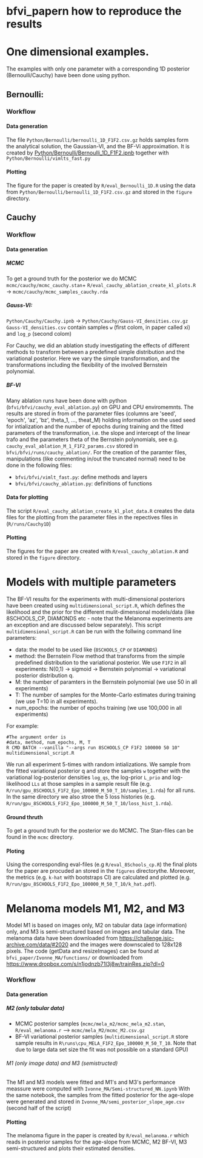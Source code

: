 # bfvi_papern how to reproduce the results

# One dimensional examples.
The examples with only one parameter with a corresponding 1D posterior (Bernoulli/Cauchy) have been done using python. 

## Bernoulli:
### Workflow
#### Data generation 
The file `Python/Bernoulli/bernoulli_1D_F1F2.csv.gz` holds samples form the analytical solution, the Gaussian-VI, and the BF-Vi approximation. It is created by [Python/Bernoulli/Bernoulli_1D_F1F2.ipnb](https://github.com/tensorchiefs/bfvi_paper/blob/main/Python/Bernoulli/Bernoulli_1D_F1F2.ipynb) together with `Python/Bernoulli/vimlts_fast.py`

#### Plotting
The figure for the paper is created by `R/eval_Bernoulli_1D.R` using the data from `Python/Bernoulli/bernoulli_1D_F1F2.csv.gz` and stored in the `figure` directory.

## Cauchy
 
### Workflow
#### Data generation

##### MCMC 
To get a ground truth for the posterior we do MCMC
`mcmc/cauchy/mcmc_cauchy.stan`+ `R/eval_cauchy_ablation_create_kl_plots.R` -> `mcmc/cauchy/mcmc_samples_cauchy.rda` 

##### Gauss-VI: 
`Python/Cauchy/Cauchy.ipnb` → `Python/Cauchy/Gauss-VI_densities.csv.gz`
`Gauss-VI_densities.csv` contain samples `w` (first colom, in paper called xi) and `log_p` (second colom)

For Cauchy, we did an ablation study investigating the effects of different methods to transform between a predefined simple distribution and the variational posterior. Here we vary the simple transformation, and the transformations including the flexibility of the involved Bernstein polynomial.
##### BF-VI
Many ablation runs have been done with python (`bfvi/bfvi/cauchy_eval_ablation.py`) on GPU and CPU enviromemnts. The results are stored in from of the parameter files (columns are 'seed', 'epoch', 'az', 'bz', theta_1, ..., theat_M) holding information on the used seed for intialization and the number of epochs during training and the fitted parameters  of the transformation, i.e. the slope and intercept of the linear trafo and the parameters theta of the Bernstein polynomials, see e.g. `cauchy_eval_ablation_M_1_F1F2_params.csv` stored in  `bfvi/bfvi/runs/cauchy_ablation/`. For the creation of the paramter files, manipulations (like commenting in/out the truncated normal) need to be done in the following files:

* `bfvi/bfvi/vimlt_fast.py`: define methods and layers
* `bfvi/bfvi/cauchy_ablation.py`: definitions of functions

#### Data for plotting
The script `R/eval_cauchy_ablation_create_kl_plot_data.R` creates the data files for the plotting from the parameter files in the repectives files in (`R/runs/Cauchy1D`)

#### Plotting
The figures for the paper  are created with  `R/eval_cauchy_ablation.R` and stored in the `figure` directory.

# Models with multiple parameters
The BF-VI results for the experiments with multi-dimensional posteriors have been created using `multidimensional_script.R`, which defines the likelihood and the prior for the different mulit-dimensional models/data (like 8SCHOOLS_CP, DIAMONDS etc - note that the Melanoma experiments are an exception and are discussed below separately). This script `multidimensional_script.R` can be run with the follwing command line parameters:

* data: the model to be used like (`8SCHOOLS_CP` or `DIAMONDS`)
* method: the Bernstein Flow method that transforms from the simple predefined distribution to the variational posterior. We use `F1F2` in all experiments:  N(0,1) -> sigmoid -> Bernstein polynomial -> variational posterior distribution q. 
* M: the number of paramters in the Bernstein polynomial (we use 50 in all experiments) 
* T: The number of samples for the Monte-Carlo estimates during training (we use T=10 in all experiments).
* num_epochs: the number of epochs training (we use 100,000 in all experiments)

For example:
```
#The argument order is 
#data, method, num_epochs, M, T
R CMD BATCH --vanilla "--args run 8SCHOOLS_CP F1F2 100000 50 10" multidimensional_script.R
```
We run all experiment 5-times with random intializations. We sample from the fitted variational posterior q and store the samples `w` together with the variational log-posterior densities `log_qs`, the log-prior `L_prio` and log-likelihood `LLs` at those samples in a sample result file (e.g. `R/run/gpu_8SCHOOLS_F1F2_Epo_100000_M_50_T_10/samples_1.rda`) for all runs. In the same directory we also stroe the 5 loss histories (e.g. `R/run/gpu_8SCHOOLS_F1F2_Epo_100000_M_50_T_10/loss_hist_1.rda`). 

#### Ground thruth
To get a ground truth for the posterior we do MCMC. The Stan-files can be found in the `mcmc` directory. 

#### Ploting
Using the corresponding eval-files (e.g `R/eval_8Schools_cp.R`) the final plots for the paper are procuded an stored in the `figures` directorythe. Moreover, the metrics (e.g. `k-hat` with bootstraps CI) are calculated and plotted (e.g. `R/run/gpu_8SCHOOLS_F1F2_Epo_100000_M_50_T_10/k_hat.pdf`).  

# Melanoma models M1, M2, and M3
Model M1 is based on images only, M2 on tabular data (age information) only, and M3 is semi-structured based on images and tabular data. The melanoma data have been downloaded from  https://challenge.isic-archive.com/data/#2020 and the images were downscaled to 128x128 pixels. The code (getData and resizeImages) can be found at `bfvi_paper/Ivonne_MA/functions/` or downloaded from https://www.dropbox.com/s/n1jodnzb71l3j8w/trainRes.zip?dl=0 

### Workflow
#### Data generation 

##### M2 (only tabular data)
* MCMC posterior samples (`mcmc/mela_m2/mcmc_mela_m2.stan`, `R/eval_melanoma.r` --> `mcmc/mela_M2/mcmc_M2.csv.gz`
* BF-VI variational posterior samples (`multidimensional_script.R` store sample results in `R\runs\cpu_MELA_F1F2_Epo_100000_M_50_T_10`. Note that due to large data set size the fit was not possible on a standard GPU) 

###### M1 (only image data) and M3 (semistructed) 
The M1 and M3 models were fitted and M1's and M3's performance meassure were computed with `Ivonne_MA/Semi-structured_NN.ipynb`
With the same notebook, the samples from the fitted posterior for the age-slope were generated and stored in `Ivonne_MA/semi_posterior_slope_age.csv` (second half of the script)

#### Plotting
The melanoma figure in the paper is created by `R/eval_melanoma.r` which reads in posterior samples for the age-slope from MCMC, M2 BF-VI, M3 semi-structured and plots their estimated densities.



